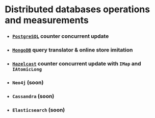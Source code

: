 # Distributed databases operations and measurements

- ### [`PostgreSQL`](postgres) counter concurrent update
- ### [`MongoDB`](mongodb) query translator & online store imitation
- ### [`Hazelcast`](hz) counter concurrent update with `IMap` and `IAtomicLong`
- ### `Neo4j` (soon)
- ### `Cassandra` (soon)
- ### `Elasticsearch` (soon)
